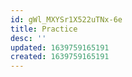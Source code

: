 ```yaml
---
id: gWl_MXYSr1X522uTNx-6e
title: Practice
desc: ''
updated: 1639759165191
created: 1639759165191
---
```


